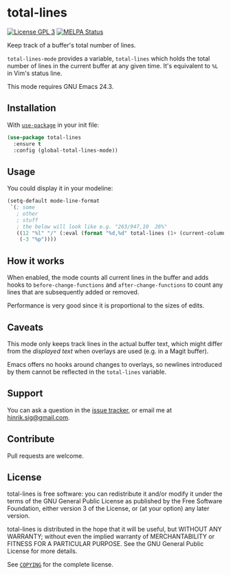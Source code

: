 # total-lines

[![License GPL 3][badge-license]][copying]
[![MELPA Status][melpa-status-img]][melpa-status]

Keep track of a buffer's total number of lines.

`total-lines-mode` provides a variable, `total-lines` which holds the
total number of lines in the current buffer at any given time. It's
equivalent to `%L` in Vim's status line.

This mode requires GNU Emacs 24.3.

## Installation

With [`use-package`][use-package] in your init file:

```el
(use-package total-lines
  :ensure t
  :config (global-total-lines-mode))
```

## Usage

You could display it in your modeline:

```el
(setq-default mode-line-format
 `(; some
   ; other
   ; stuff
   ; the below will look like e.g. "263/947,10  26%"
   ((12 "%l" "/" (:eval (format "%d,%d" total-lines (1+ (current-column)))))
    (-3 "%p"))))
```

## How it works

When enabled, the mode counts all current lines in the buffer and adds
hooks to `before-change-functions` and `after-change-functions` to count
any lines that are subsequently added or removed.

Performance is very good since it is proportional to the sizes of
edits.

## Caveats

This mode only keeps track lines in the actual buffer text, which
might differ from the *displayed text* when overlays are used (e.g. in
a Magit buffer).

Emacs offers no hooks around changes to overlays, so newlines
introduced by them cannot be reflected in the `total-lines` variable.

## Support

You can ask a question in the [issue tracker][], or email me at
hinrik.sig@gmail.com.

## Contribute

Pull requests are welcome.

## License

total-lines is free software: you can redistribute it and/or modify it
under the terms of the GNU General Public License as published by the
Free Software Foundation, either version 3 of the License, or (at your
option) any later version.

total-lines is distributed in the hope that it will be useful, but
WITHOUT ANY WARRANTY; without even the implied warranty of
MERCHANTABILITY or FITNESS FOR A PARTICULAR PURPOSE. See the GNU General
Public License for more details.

See [`COPYING`][copying] for the complete license.

[badge-license]: https://img.shields.io/badge/license-GPL_3-green.svg
[COPYING]: https://github.com/hinrik/total-lines/blob/master/COPYING
[GNU Emacs]: https://www.gnu.org/software/emacs/
[MELPA]: http://melpa.milkbox.net/
[melpa-status-img]: https://melpa.org/packages/total-lines-badge.svg
[melpa-status]: https://melpa.org/#/total-lines
[use-package]: https://github.com/jwiegley/use-package
[Issue tracker]: https://github.com/hinrik/total-lines/issues
